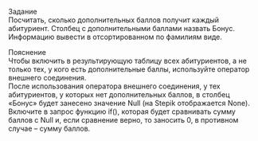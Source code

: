 Задание  
Посчитать, сколько дополнительных баллов получит каждый абитуриент. Столбец с дополнительными баллами назвать Бонус. Информацию вывести в отсортированном по фамилиям виде.  
  
Пояснение  
Чтобы включить в результирующую таблицу всех абитуриентов, а не только тех, у кого есть дополнительные баллы, используйте оператор внешнего соединения.  
После использования оператора внешнего соединения, у тех абитуриентов, у которых нет дополнительных баллов, в столбец «Бонус» будет занесено значение Null (на Stepik отображается None). Включите в запрос функцию if(), которая будет сравнивать сумму баллов с Null и,  если сравнение верно, то заносить 0, в противном случае – сумму баллов.